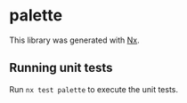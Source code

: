 # palette

This library was generated with [Nx](https://nx.dev).

## Running unit tests

Run `nx test palette` to execute the unit tests.
